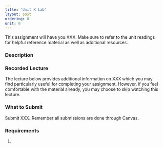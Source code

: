 ```yaml
---
title: 'Unit X Lab'
layout: post
ordering: 0
unit: 0
---
```


This assignment will have you XXX. Make sure to refer to the unit readings for helpful reference material as well as additional resources. 

### Description


### Recorded Lecture
The lecture below provides additional information on XXX which you may find particularly useful for completing your assignment. However, if you feel comfortable with the material already, you may choose to skip watching this lecture.

### What to Submit
Submit XXX. Remember all submissions are done through Canvas. 

### Requirements
1. 

